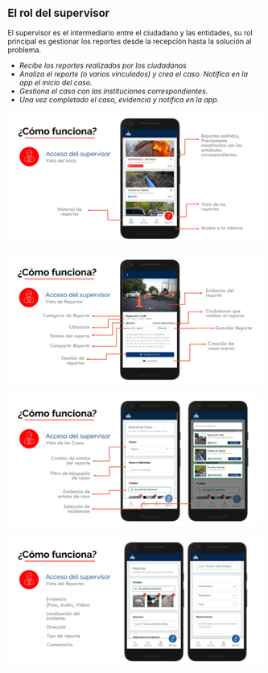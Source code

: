 ## El rol del supervisor

El supervisor es el intermediario entre el ciudadano y las entidades, su rol principal es  gestionar los reportes desde la recepción hasta la solución al problema.



-   _Recibe los reportes realizados por los ciudadanos_
-   _Analiza el reporte (o varios vinculados) y crea el caso.  *Notifica en la app el inicio del caso*._
-   _Gestiona el caso con las instituciones correspondientes._
-   _Una vez completado el caso, evidencia y notifica en la app._

![supervisor-01](assets/supervisor-01.PNG)

![supervisor-02](assets/supervisor-02.PNG)

![supervisor-03](assets/supervisor-03.PNG)

![supervisor-04](assets/supervisor-04.PNG)